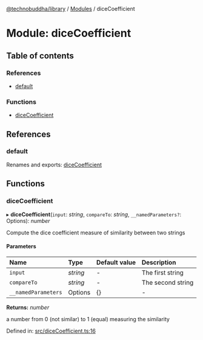 [@technobuddha/library](../../README.md) / [Modules](../Modules.md) / diceCoefficient

# Module: diceCoefficient

## Table of contents

### References

- [default](dicecoefficient.md#default)

### Functions

- [diceCoefficient](dicecoefficient.md#dicecoefficient)

## References

### default

Renames and exports: [diceCoefficient](dicecoefficient.md#dicecoefficient)

## Functions

### diceCoefficient

▸ **diceCoefficient**(`input`: *string*, `compareTo`: *string*, `__namedParameters?`: Options): *number*

Compute the dice coefficient measure of similarity between two strings

#### Parameters

| Name | Type | Default value | Description |
| :------ | :------ | :------ | :------ |
| `input` | *string* | - | The first string |
| `compareTo` | *string* | - | The second string |
| `__namedParameters` | Options | {} | - |

**Returns:** *number*

a number from 0 (not similar) to 1 (equal) measuring the similarity

Defined in: [src/diceCoefficient.ts:16](https://github.com/technobuddha/hill.software/blob/65b5e5d/packages/library/src/diceCoefficient.ts#L16)
